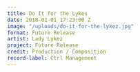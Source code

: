 ```yaml
---
title: Do It for the Lykes
date: 2018-01-01 17:23:00 Z
image: "/uploads/do-it-for-the-lykez.jpg"
format: Future Release
artist: Lady Lykez
project: Future Release
credit: Production / Composition
record-label: Ctrl Management
---
```


